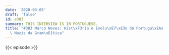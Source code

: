 ```yaml
---
date: '2020-03-05'
draft: 'false'
id: e303
summary: THIS INTERVIEW IS IN PORTUGUESE.
title: "#303 Marco Neves: Hist\xF3ria e Evolu\xE7\xE3o do Portugu\xEAs, o AO, e os\
  \ Nazis da Gram\xE1tica"
---
```

{{< episode >}}
